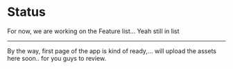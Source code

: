 # Status

For now, we are working on the Feature list...
Yeah still in list

---
By the way, first page of the app is kind of ready,... will upload the assets here soon.. for you guys to review.
